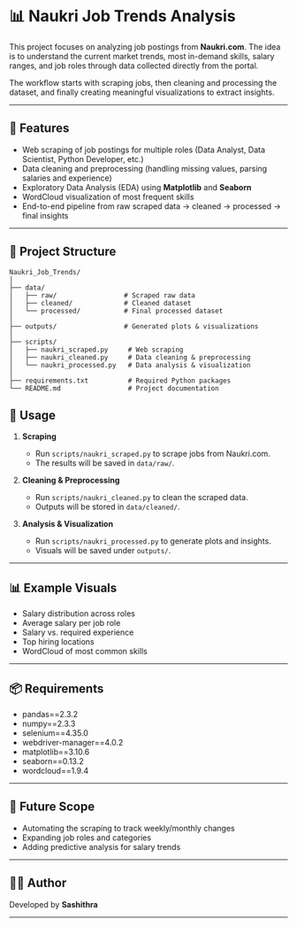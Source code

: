 # 📊 Naukri Job Trends Analysis  

This project focuses on analyzing job postings from **Naukri.com**. The idea is to understand the current market trends, most in-demand skills, salary ranges, and job roles through data collected directly from the portal.  

The workflow starts with scraping jobs, then cleaning and processing the dataset, and finally creating meaningful visualizations to extract insights.  

---

## 🚀 Features  

- Web scraping of job postings for multiple roles (Data Analyst, Data Scientist, Python Developer, etc.)  
- Data cleaning and preprocessing (handling missing values, parsing salaries and experience)  
- Exploratory Data Analysis (EDA) using **Matplotlib** and **Seaborn**  
- WordCloud visualization of most frequent skills  
- End-to-end pipeline from raw scraped data → cleaned → processed → final insights  

---

## 📂 Project Structure  

```
Naukri_Job_Trends/
│
├── data/
│   ├── raw/                 # Scraped raw data
│   ├── cleaned/             # Cleaned dataset
│   └── processed/           # Final processed dataset 
│
├── outputs/                 # Generated plots & visualizations
│
├── scripts/                 
│   ├── naukri_scraped.py     # Web scraping
│   ├── naukri_cleaned.py     # Data cleaning & preprocessing
│   └── naukri_processed.py   # Data analysis & visualization
│
├── requirements.txt          # Required Python packages
└── README.md                 # Project documentation
```

## 📑 Usage  

1. **Scraping**  
   - Run `scripts/naukri_scraped.py` to scrape jobs from Naukri.com.  
   - The results will be saved in `data/raw/`.  

2. **Cleaning & Preprocessing**  
   - Run `scripts/naukri_cleaned.py` to clean the scraped data.  
   - Outputs will be stored in `data/cleaned/`.  

3. **Analysis & Visualization**  
   - Run `scripts/naukri_processed.py` to generate plots and insights.  
   - Visuals will be saved under `outputs/`.  

---

## 📊 Example Visuals  

- Salary distribution across roles  
- Average salary per job role  
- Salary vs. required experience  
- Top hiring locations  
- WordCloud of most common skills  

---

## 📦 Requirements  

- pandas==2.3.2  
- numpy==2.3.3  
- selenium==4.35.0  
- webdriver-manager==4.0.2  
- matplotlib==3.10.6  
- seaborn==0.13.2  
- wordcloud==1.9.4  

---

## 🔮 Future Scope  

- Automating the scraping to track weekly/monthly changes  
- Expanding job roles and categories  
- Adding predictive analysis for salary trends  

---

## 👩‍💻 Author  

Developed by **Sashithra**  

---
